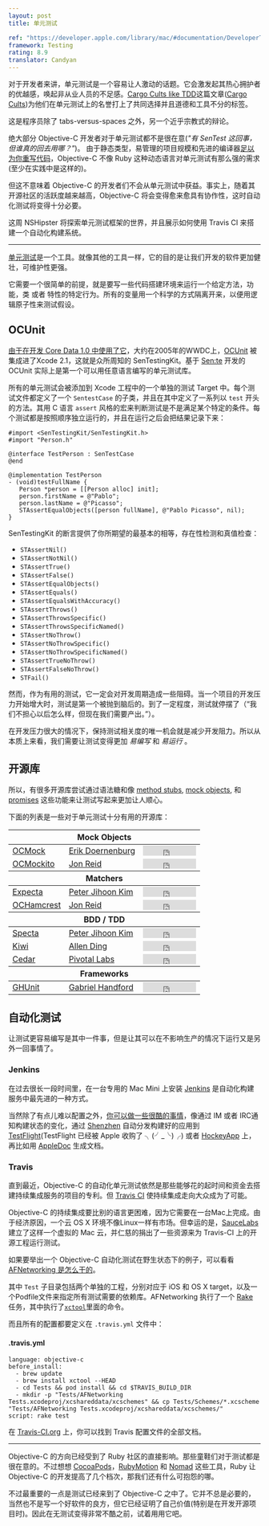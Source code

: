 ```yaml
---
layout: post
title: 单元测试

ref: "https://developer.apple.com/library/mac/#documentation/DeveloperTools/Conceptual/UnitTesting/00-About_Unit_Testing/about.html"
framework: Testing
rating: 8.9
translator: Candyan
---
```


对于开发者来讲，单元测试是一个容易让人激动的话题。它会激发起其热心拥护者的优越感，唤起非从业人员的不足感。[Cargo Cults like TDD](http://ntoll.org/article/tdd-cargo-cult)这篇文章([Cargo Cults](http://zh.wikipedia.org/wiki/%E8%88%B9%E8%B2%A8%E5%B4%87%E6%8B%9C))为他们在单元测试上的名誉打上了共同选择并且道德和工具不分的标签。

这是程序员除了 tabs-versus-spaces 之外，另一个近乎宗教式的辩论。

绝大部分 Objective-C 开发者对于单元测试都不是很在意(_"有 SenTest 这回事，但谁真的回去用哪？"_)。
由于静态类型，易管理的项目规模和先进的编译器[足以为你重写代码](http://clang.llvm.org/doxygen/Rewriter_8h_source.html)，Objective-C 不像 Ruby 这种动态语言对单元测试有那么强的需求(至少在实践中是这样的)。

但这不意味着 Objective-C 的开发者们不会从单元测试中获益。事实上，随着其开源社区的活跃度越来越高，Objective-C 将会变得愈来愈具有协作性，这时自动化测试将变得十分必要。

这周 NSHipster 将探索单元测试框架的世界，并且展示如何使用 Travis CI 来搭建一个自动化构建系统。

---

[单元测试](https://zh.wikipedia.org/wiki/%E5%8D%95%E5%85%83%E6%B5%8B%E8%AF%95)是一个工具。就像其他的工具一样，它的目的是让我们开发的软件更加健壮，可维护性更强。

它需要一个很简单的前提，就是要写一些代码搭建环境来运行一个给定方法，功能，类 或者 特性的特定行为。所有的变量用一个科学的方式隔离开来，以便用逻辑原子性来测试假设。

## OCUnit

[由于在开发 Core Data 1.0 中使用了它](http://www.friday.com/bbum/2005/09/24/unit-testing)，大约在2005年的WWDC上，[OCUnit](http://www.sente.ch/software/ocunit/) 被集成进了Xcode 2.1，这就是众所周知的 SenTestingKit。基于 [Sen:te](http://www.sente.ch) 开发的 OCUnit 实际上是第一个可以用任意语言编写的单元测试库。

所有的单元测试会被添加到 Xcode 工程中的一个单独的测试 Target 中。每个测试文件都定义了一个 `SentestCase` 的子类，并且在其中定义了一系列以 `test` 开头的方法。其用 C 语言 `assert` 风格的宏来判断测试是不是满足某个特定的条件。每个测试都是按照顺序独立运行的，并且在运行之后会把结果记录下来：

~~~{objective-c}
#import <SenTestingKit/SenTestingKit.h>
#import "Person.h"

@interface TestPerson : SenTestCase
@end

@implementation TestPerson
- (void)testFullName {
   Person *person = [[Person alloc] init];
   person.firstName = @"Pablo";
   person.lastName = @"Picasso";
   STAssertEqualObjects([person fullName], @"Pablo Picasso", nil);
}
~~~

SenTestingKit 的断言提供了你所期望的最基本的相等，存在性检测和真值检查：

- `STAssertNil()`
- `STAssertNotNil()`
- `STAssertTrue()`
- `STAssertFalse()`
- `STAssertEqualObjects()`
- `STAssertEquals()`
- `STAssertEqualsWithAccuracy()`
- `STAssertThrows()`
- `STAssertThrowsSpecific()`
- `STAssertThrowsSpecificNamed()`
- `STAssertNoThrow()`
- `STAssertNoThrowSpecific()`
- `STAssertNoThrowSpecificNamed()`
- `STAssertTrueNoThrow()`
- `STAssertFalseNoThrow()`
- `STFail()`


然而，作为有用的测试，它一定会对开发周期造成一些阻碍。当一个项目的开发压力开始增大时，测试是第一个被抛到脑后的。到了一定程度，测试就停摆了（“我们不担心以后怎么样，但现在我们需要产出。”）。

在开发压力很大的情况下，保持测试相关度的唯一机会就是减少开发阻力。所以从本质上来看，我们需要让测试变得更加 _易编写_ 和 _易运行_ 。

## 开源库

所以，有很多开源库尝试通过语法糖和像 [method stubs](https://en.wikipedia.org/wiki/Method_stub), [mock objects](https://en.wikipedia.org/wiki/Mock_object), 和 [promises](http://en.wikipedia.org/wiki/Futures_and_promises) 这些功能来让测试写起来更加让人顺心。

下面的列表是一些对于单元测试十分有用的开源库：

<table>
  <thead>
    <th colspan="3">Mock Objects</th>
  </thead>
  <tbody>
    <tr>
      <td><a href="https://github.com/erikdoe/ocmock">OCMock</a></td>
      <td><a href="https://github.com/erikdoe">Erik Doernenburg</a></td>
      <td><iframe src="http://ghbtns.com/github-btn.html?user=erikdoe&repo=ocmock&type=watch&count=true" allowtransparency="true" frameborder="0" scrolling="0" width="106" height="20"></iframe></td>
    </tr>
    <tr>
      <td><a href="https://github.com/jonreid/OCMockito">OCMockito</a></td>
      <td><a href="https://github.com/jonreid">Jon Reid</a></td>
      <td><iframe src="http://ghbtns.com/github-btn.html?user=jonreid&repo=OCMockito&type=watch&count=true" allowtransparency="true" frameborder="0" scrolling="0" width="106" height="20"></iframe></td>
    </tr>
  </tbody>

  <thead>
    <th colspan="3">Matchers</th>
  </thead>
  <tbody>
    <tr>
      <td><a href="https://github.com/specta/expecta">Expecta</a></td>
      <td><a href="https://github.com/petejkim">Peter Jihoon Kim</a></td>
      <td><iframe src="http://ghbtns.com/github-btn.html?user=specta&repo=expecta&type=watch&count=true" allowtransparency="true" frameborder="0" scrolling="0" width="106" height="20"></iframe></td>
    </tr>
    <tr>
      <td><a href="https://github.com/hamcrest/OCHamcrest">OCHamcrest</a></td>
      <td><a href="https://github.com/jonreid">Jon Reid</a></td>
      <td><iframe src="http://ghbtns.com/github-btn.html?user=hamcrest&repo=OCHamcrest&type=watch&count=true" allowtransparency="true" frameborder="0" scrolling="0" width="106" height="20"></iframe></td>
    </tr>
  </tbody>

  <thead>
    <th colspan="3">BDD / TDD</th>
  </thead>
  <tbody>
    <tr>
      <td><a href="https://github.com/specta/specta">Specta</a></td>
      <td><a href="https://github.com/petejkim">Peter Jihoon Kim</a></td>
      <td><iframe src="http://ghbtns.com/github-btn.html?user=specta&repo=specta&type=watch&count=true" allowtransparency="true" frameborder="0" scrolling="0" width="106" height="20"></iframe></td>
    </tr>
    <tr>
      <td><a href="https://github.com/allending/Kiwi">Kiwi</a></td>
      <td><a href="https://github.com/allending">Allen Ding</a></td>
      <td><iframe src="http://ghbtns.com/github-btn.html?user=allending&repo=Kiwi&type=watch&count=true" allowtransparency="true" frameborder="0" scrolling="0" width="106" height="20"></iframe></td>
    </tr>
    <tr>
      <td><a href="https://github.com/pivotal/cedar">Cedar</a></td>
      <td><a href="https://github.com/pivotal">Pivotal Labs</a></td>
      <td><iframe src="http://ghbtns.com/github-btn.html?user=pivotal&repo=cedar&type=watch&count=true" allowtransparency="true" frameborder="0" scrolling="0" width="106" height="20"></iframe></td>
    </tr>
  </tbody>

  <thead>
    <th colspan="3">Frameworks</th>
  </thead>
  <tbody>
    <tr>
      <td><a href="https://github.com/gabriel/gh-unit/">GHUnit</a></td>
      <td><a href="https://github.com/gabriel">Gabriel Handford</a></td>
      <td><iframe src="http://ghbtns.com/github-btn.html?user=gabriel&repo=gh-unit&type=watch&count=true" allowtransparency="true" frameborder="0" scrolling="0" width="106" height="20"></iframe></td>
    </tr>
  </tbody>
</table>

## 自动化测试

让测试更容易编写是其中一件事，但是让其可以在不影响生产的情况下运行又是另外一回事情了。

### Jenkins

在过去很长一段时间里，在一台专用的 Mac Mini 上安装 [Jenkins](http://jenkins-ci.org) 是自动化构建服务中最先进的一种方式。

当然除了有点儿难以配置之外，[你可以做一些很酷的事情](https://speakerdeck.com/subdigital/ios-build-automation-with-jenkins)，像通过 IM 或者 IRC通知构建状态的变化，通过 [Shenzhen](https://github.com/nomad/shenzhen) 自动分发构建好的应用到 [TestFlight](https://testflightapp.com/dashboard/)(TestFlight 已经被 Apple 收购了 ╮(╯_╰)╭) 或者 [HockeyApp](http://hockeyapp.net) 上，再比如用 [AppleDoc](http://gentlebytes.com/appledoc) 生成文档。

### Travis
直到最近，Objective-C 的自动化单元测试依然是那些能够花的起时间和资金去搭建持续集成服务的项目的专利。但 [Travis CI](https://travis-ci.org) 使持续集成走向大众成为了可能。

Objective-C 的持续集成要比别的语言更困难，因为它需要在一台Mac上完成。由于经济原因，一个云 OS X 环境不像Linux一样有市场。但幸运的是，[SauceLabs](https://saucelabs.com) 建立了这样一个虚拟的 Mac 云，并仁慈的捐出了一些资源来为 Travis-CI 上的开源工程运行测试。

如果要举出一个 Objective-C 自动化测试在野生状态下的例子，可以看看 [AFNetworking 是怎么干的](https://github.com/afnetworking/afnetworking#unit-tests)。

其中 `Test` 子目录包括两个单独的工程，分别对应于 iOS 和 OS X target，以及一个Podfile文件来指定所有测试需要的依赖库。AFNetworking 执行了一个 [Rake](http://rake.rubyforge.org) 任务，其中执行了[`xctool`](https://github.com/facebook/xctool)里面的命令。

而且所有的配置都要定义在 `.travis.yml` 文件中：

#### .travis.yml

~~~
language: objective-c
before_install:
  - brew update
  - brew install xctool --HEAD
  - cd Tests && pod install && cd $TRAVIS_BUILD_DIR
  - mkdir -p "Tests/AFNetworking Tests.xcodeproj/xcshareddata/xcschemes" && cp Tests/Schemes/*.xcscheme "Tests/AFNetworking Tests.xcodeproj/xcshareddata/xcschemes/"
script: rake test
~~~

在 [Travis-CI.org](http://about.travis-ci.org/docs/user/build-configuration/) 上，你可以找到 Travis 配置文件的全部文档。

---

Objective-C 的方向已经受到了 Ruby 社区的直接影响。那些童鞋们对于测试都是很在意的。不过想想 [CocoaPods](http://cocoapods.org)，[RubyMotion](http://www.rubymotion.com) 和 [Nomad](http://nomad-cli.com) 这些工具，Ruby 让 Objective-C 的开发提高了几个档次，那我们还有什么可抱怨的哪。

不过最重要的一点是测试已经来到了 Objective-C 之中了。它并不总是必要的，当然也不是写一个好软件的良方，但它已经证明了自己价值(特别是在开发开源项目时)。因此在无测试变得非常不酷之前，试着用用它吧。
